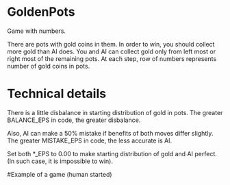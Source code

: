 # GoldenPots
Game with numbers.

There are pots with gold coins in them.
In order to win, you should collect more gold than AI does.
You and AI can collect gold only from left most or right most of the remaining pots.
At each step, row of numbers represents number of gold coins in pots.

# Technical details
There is a little disbalance in starting distribution of gold in pots.
The greater BALANCE_EPS in code, the greater disbalance.

Also, AI can make a 50% mistake if benefits of both moves differ slightly.
The greater MISTAKE_EPS in code, the less accurate is AI.

Set both *_EPS to 0.00 to make starting distribution of gold and AI perfect.
(In such case, it is impossible to win).

#Example of a game (human started)

